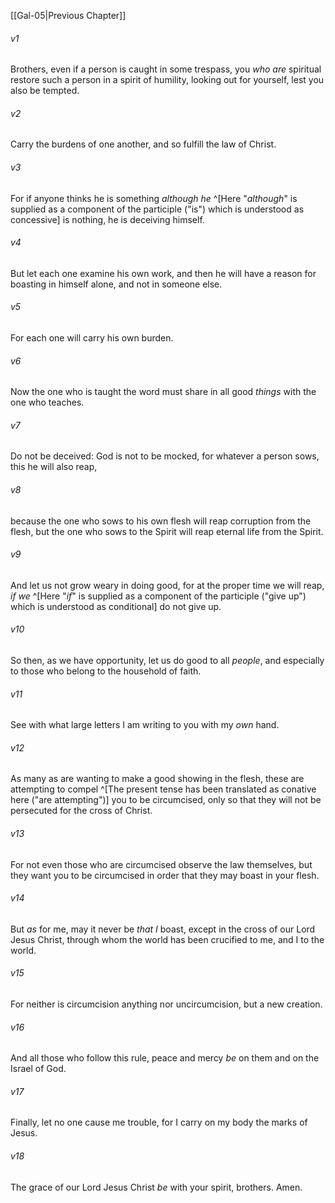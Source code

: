 ﻿---
aliases:
  - Galatians 6
---

[[Gal-05|Previous Chapter]]

###### v1
Brothers, even if a person is caught in some trespass, you _who are_ spiritual restore such a person in a spirit of humility, looking out for yourself, lest you also be tempted.

###### v2
Carry the burdens of one another, and so fulfill the law of Christ.

###### v3
For if anyone thinks he is something _although he_ ^[Here "_although_" is supplied as a component of the participle ("is") which is understood as concessive] is nothing, he is deceiving himself.

###### v4
But let each one examine his own work, and then he will have a reason for boasting in himself alone, and not in someone else.

###### v5
For each one will carry his own burden.

###### v6
Now the one who is taught the word must share in all good _things_ with the one who teaches.

###### v7
Do not be deceived: God is not to be mocked, for whatever a person sows, this he will also reap,

###### v8
because the one who sows to his own flesh will reap corruption from the flesh, but the one who sows to the Spirit will reap eternal life from the Spirit.

###### v9
And let us not grow weary in doing good, for at the proper time we will reap, _if we_ ^[Here "_if_" is supplied as a component of the participle ("give up") which is understood as conditional] do not give up.

###### v10
So then, as we have opportunity, let us do good to all _people_, and especially to those who belong to the household of faith.

###### v11
See with what large letters I am writing to you with my _own_ hand.

###### v12
As many as are wanting to make a good showing in the flesh, these are attempting to compel ^[The present tense has been translated as conative here ("are attempting")] you to be circumcised, only so that they will not be persecuted for the cross of Christ.

###### v13
For not even those who are circumcised observe the law themselves, but they want you to be circumcised in order that they may boast in your flesh.

###### v14
But _as_ for me, may it never be _that I_ boast, except in the cross of our Lord Jesus Christ, through whom the world has been crucified to me, and I to the world.

###### v15
For neither is circumcision anything nor uncircumcision, but a new creation.

###### v16
And all those who follow this rule, peace and mercy _be_ on them and on the Israel of God.

###### v17
Finally, let no one cause me trouble, for I carry on my body the marks of Jesus.

###### v18
The grace of our Lord Jesus Christ _be_ with your spirit, brothers. Amen.